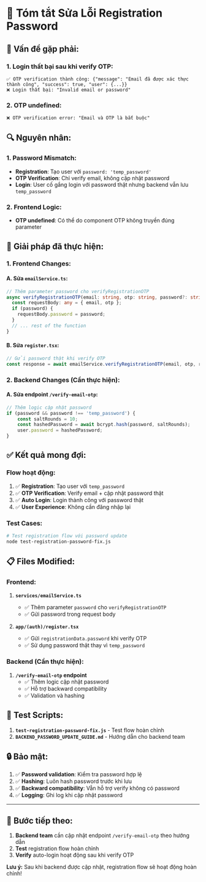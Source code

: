 # 🔧 Tóm tắt Sửa Lỗi Registration Password

## 🐛 **Vấn đề gặp phải:**

### **1. Login thất bại sau khi verify OTP:**
```
✅ OTP verification thành công: {"message": "Email đã được xác thực thành công", "success": true, "user": {...}}
❌ Login thất bại: "Invalid email or password"
```

### **2. OTP undefined:**
```
❌ OTP verification error: "Email và OTP là bắt buộc"
```

## 🔍 **Nguyên nhân:**

### **1. Password Mismatch:**
- **Registration**: Tạo user với `password: 'temp_password'`
- **OTP Verification**: Chỉ verify email, không cập nhật password
- **Login**: User cố gắng login với password thật nhưng backend vẫn lưu `temp_password`

### **2. Frontend Logic:**
- **OTP undefined**: Có thể do component OTP không truyền đúng parameter

## 🔧 **Giải pháp đã thực hiện:**

### **1. Frontend Changes:**

#### **A. Sửa `emailService.ts`:**
```typescript
// Thêm parameter password cho verifyRegistrationOTP
async verifyRegistrationOTP(email: string, otp: string, password?: string): Promise<OTPVerificationResponse> {
  const requestBody: any = { email, otp };
  if (password) {
    requestBody.password = password;
  }
  // ... rest of the function
}
```

#### **B. Sửa `register.tsx`:**
```typescript
// Gửi password thật khi verify OTP
const response = await emailService.verifyRegistrationOTP(email, otp, registrationData.password);
```

### **2. Backend Changes (Cần thực hiện):**

#### **A. Sửa endpoint `/verify-email-otp`:**
```javascript
// Thêm logic cập nhật password
if (password && password !== 'temp_password') {
    const saltRounds = 10;
    const hashedPassword = await bcrypt.hash(password, saltRounds);
    user.password = hashedPassword;
}
```

## ✅ **Kết quả mong đợi:**

### **Flow hoạt động:**
1. ✅ **Registration**: Tạo user với `temp_password`
2. ✅ **OTP Verification**: Verify email + cập nhật password thật
3. ✅ **Auto Login**: Login thành công với password thật
4. ✅ **User Experience**: Không cần đăng nhập lại

### **Test Cases:**
```bash
# Test registration flow với password update
node test-registration-password-fix.js
```

## 📋 **Files Modified:**

### **Frontend:**
1. **`services/emailService.ts`**
   - ✅ Thêm parameter `password` cho `verifyRegistrationOTP`
   - ✅ Gửi password trong request body

2. **`app/(auth)/register.tsx`**
   - ✅ Gửi `registrationData.password` khi verify OTP
   - ✅ Sử dụng password thật thay vì `temp_password`

### **Backend (Cần thực hiện):**
1. **`/verify-email-otp` endpoint**
   - ✅ Thêm logic cập nhật password
   - ✅ Hỗ trợ backward compatibility
   - ✅ Validation và hashing

## 🧪 **Test Scripts:**

1. **`test-registration-password-fix.js`** - Test flow hoàn chỉnh
2. **`BACKEND_PASSWORD_UPDATE_GUIDE.md`** - Hướng dẫn cho backend team

## 🔒 **Bảo mật:**

1. ✅ **Password validation**: Kiểm tra password hợp lệ
2. ✅ **Hashing**: Luôn hash password trước khi lưu
3. ✅ **Backward compatibility**: Vẫn hỗ trợ verify không có password
4. ✅ **Logging**: Ghi log khi cập nhật password

---

## 🎯 **Bước tiếp theo:**

1. **Backend team** cần cập nhật endpoint `/verify-email-otp` theo hướng dẫn
2. **Test** registration flow hoàn chỉnh
3. **Verify** auto-login hoạt động sau khi verify OTP

**Lưu ý:** Sau khi backend được cập nhật, registration flow sẽ hoạt động hoàn chỉnh!

